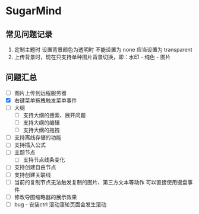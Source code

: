 # SugarMind

## 常见问题记录

1. 定制主题时 设置背景颜色为透明时 不能设置为 none 应当设置为 transparent
2. 上传背景时，现在只支持单种图片背景切换，即：水印 - 纯色 - 图片

## 问题汇总

- [ ] 图片上传到远程服务器
- [x] 右键菜单拖拽触发菜单事件
- [ ] 大纲
  - [ ] 支持大纲的搜索、展开问题
  - [ ] 支持大纲的编辑
  - [ ] 支持大纲的拖拽
- [ ] 支持离线存储的功能
- [ ] 支持插入公式
- [ ] 主题节点
  - [ ] 支持节点线条变化
- [ ] 支持创建自由节点
- [ ] 支持创建关联线
- [ ] 当前的复制节点无法触发复制的图片、第三方文本等动作 可以直接使用键盘事件
- [ ] 修改导图缩略器的展示效果
- [ ] bug - 安装ctrl 滚动滚轮页面会发生滚动
